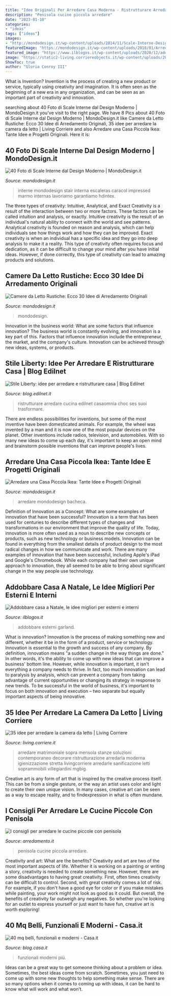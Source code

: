 ```yaml
---
title: "Idee Originali Per Arredare Casa Moderna - Ristrutturare Arredare Cucina Edilnet Casaomnia Choc Ses Suoi Trasformare"
description: "Penisola cucine piccola arredare"
date: "2023-01-10"
categories:
- "ideas"
tags: ["ideas"]
images:
- "http://mondodesign.it/wp-content/uploads/2014/11/Scale-Interne-Design-Moderno-28.jpg"
featuredImage: "https://mondodesign.it/wp-content/uploads/2018/01/Arredamento-Casa-Piccola-Ikea-10.jpg"
featured_image: "https://www.ilblogos.it/wp-content/uploads/2020/12/addobbare-casa-a-natale-1068x734.jpg"
image: "https://static2-living.corriereobjects.it/wp-content/uploads/2015/09/camera-letto-11_MGbig-660x440.jpg"
ShowToc: true
author: "Gloria Conroy III"
---
```



What is Invention?
Invention is the process of creating a new product or service, typically using creativity and imagination. It is often seen as the beginning of a new era in any organization, and can be seen as an important part of creativity and innovation.

	

		
searching about 40 Foto di Scale Interne dal Design Moderno | MondoDesign.it you've visit to the right page. We have 8 Pics about 40 Foto di Scale Interne dal Design Moderno | MondoDesign.it like Camere da Letto Rustiche: Ecco 30 Idee di Arredamento Originali, 35 idee per arredare la camera da letto | Living Corriere and also Arredare una Casa Piccola Ikea: Tante Idee e Progetti Originali. Here it is:
		
    
## 40 Foto Di Scale Interne Dal Design Moderno | MondoDesign.it

<img loading=lazy src="http://mondodesign.it/wp-content/uploads/2014/11/Scale-Interne-Design-Moderno-28.jpg" onerror="this.onerror=null;this.src='https://tse3.mm.bing.net/th?id=OIP.V65vgNkRSNk_lHEzm7V0zwHaLF&amp;pid=15.1';" alt="40 Foto di Scale Interne dal Design Moderno | MondoDesign.it">

_Source: mondodesign.it_

>interne mondodesign stair interna escaleras caracol impressed marmo internas lavoriamo garantiamo hdintex. 

	

The three types of creativity: Intuitive, Analytical, and Exact
Creativity is a result of the interaction between two or more factors. These factors can be called intuition and analysis, or exactly. Intuitive creativity is the result of an individual's natural ability to connect with the world and see patterns. Analytical creativity is founded on reason and analysis, which can help individuals see how things work and how they can be improved. 
Exact creativity is when an individual has a specific idea and they go into deep analysis to make it a reality. This type of creativity often requires focus and dedication, as it can be difficult to change your mind after you have initial ideas. However, if done correctly, this type of creativity can lead to amazing products and solutions.

    
## Camere Da Letto Rustiche: Ecco 30 Idee Di Arredamento Originali

<img loading=lazy src="https://mondodesign.it/wp-content/uploads/2018/08/Camera-da-Letto-Rustica-27.jpg" onerror="this.onerror=null;this.src='https://tse4.mm.bing.net/th?id=OIP.LBji6ClKQ22OUGC-vX9DygHaHa&amp;pid=15.1';" alt="Camere da Letto Rustiche: Ecco 30 Idee di Arredamento Originali">

_Source: mondodesign.it_

>mondodesign. 

	

Innovation in the business world: What are some factors that influence innovation?
The business world is constantly evolving, and innovation is a key part of this. Factors that influence innovation include the entrepreneur, the market, and the company's culture. Innovation can be achieved through new ideas, systems, or products.

    
## Stile Liberty: Idee Per Arredare E Ristrutturare Casa | Blog Edilnet

<img loading=lazy src="http://blog.edilnet.it/wp-content/uploads/2018/07/stile-liberty-idee-per-arredare-e-ristrutturare-casa.jpg" onerror="this.onerror=null;this.src='https://tse1.mm.bing.net/th?id=OIP.zzxMZTK1DZ0315UX6hbYGgHaDy&amp;pid=15.1';" alt="Stile Liberty: idee per arredare e ristrutturare casa | Blog Edilnet">

_Source: blog.edilnet.it_

>ristrutturare arredare cucina edilnet casaomnia choc ses suoi trasformare. 

	

There are endless possibilities for inventions, but some of the most inventive have been domesticated animals. For example, the wheel was invented by a man and it is now one of the most popular devices on the planet. Other inventions include radios, television, and automobiles. With so many new ideas to come up each day, it's important to keep an open mind and brainstorm possible inventions that can improve people's lives.

    
## Arredare Una Casa Piccola Ikea: Tante Idee E Progetti Originali

<img loading=lazy src="https://mondodesign.it/wp-content/uploads/2018/01/Arredamento-Casa-Piccola-Ikea-10.jpg" onerror="this.onerror=null;this.src='https://tse3.mm.bing.net/th?id=OIP.a8BkTTF8FxXZbjuwQHPSHwHaE0&amp;pid=15.1';" alt="Arredare una Casa Piccola Ikea: Tante Idee e Progetti Originali">

_Source: mondodesign.it_

>arredare mondodesign bacheca. 

	

Definition of Innovation as a Concept: What are some examples of innovation that have been successful?
Innovation is a term that has been used for centuries to describe different types of changes and transformations in our environment that improve the quality of life. Today, innovation is more often used as a noun to describe new concepts or products, such as new technology or business models. Innovation can be found in everything from the smallest details of product design to the most radical changes in how we communicate and work.
There are many examples of innovation that have been successful, including Apple's iPad and Google's Chromebook. While each company had their own unique approach to innovation, they all seemed to be able to bring about significant change in the way people use technology.

    
## Addobbare Casa A Natale, Le Idee Migliori Per Esterni E Interni

<img loading=lazy src="https://www.ilblogos.it/wp-content/uploads/2020/12/addobbare-casa-a-natale-1068x734.jpg" onerror="this.onerror=null;this.src='https://tse3.mm.bing.net/th?id=OIP.pwIVB3mgT_j1NvfO1mq_rwHaFF&amp;pid=15.1';" alt="Addobbare casa a Natale, le idee migliori per esterni e interni">

_Source: ilblogos.it_

>addobbare esterni garland. 

	

What is innovation?
Innovation is the process of making something new and different, whether it be in the form of a product, service or technology. Innovation is essential to the growth and success of any company. By definition, innovation means "a sudden change in the way things are done." In other words, it's the ability to come up with new ideas that can improve a business' bottom line.
However, while innovation is important, it isn't everything a company needs to thrive. In fact, too much innovation can lead to paralysis by analysis, which can prevent a company from taking advantage of current opportunities or changing its strategy in response to new trends. To be successful in the world of business, it's important to focus on both innovation and execution – two separate but equally important aspects of being innovative.

    
## 35 Idee Per Arredare La Camera Da Letto | Living Corriere

<img loading=lazy src="https://static2-living.corriereobjects.it/wp-content/uploads/2015/09/camera-letto-11_MGbig-660x440.jpg" onerror="this.onerror=null;this.src='https://tse4.mm.bing.net/th?id=OIP.GW6xb6oh3vNW6D8NohKd2gHaE8&amp;pid=15.1';" alt="35 idee per arredare la camera da letto | Living Corriere">

_Source: living.corriere.it_

>arredare matrimoniale sopra mensola stanze soluzioni contemporaneo decorare ristrutturazione arredarla moderna igienizzazione stretta livingcorriere arredarle sanificazione letti soprammobili villegiardini mgbig. 

	

Creative art is any form of art that is inspired by the creative process itself. This can be from a single gesture, or the way an artist uses color and light to create their own unique vision. In many cases, creative art can be seen as a way to escape reality, and to findexpression in what is often mundane.

    
## I Consigli Per Arredare Le Cucine Piccole Con Penisola

<img loading=lazy src="https://www.arredamento.it/452/img/cucine-con-penisola.asp_Oit_281955.jpg" onerror="this.onerror=null;this.src='https://tse1.mm.bing.net/th?id=OIP.2YO88DDVw054S29l8RR8IwHaFj&amp;pid=15.1';" alt="I consigli per arredare le cucine piccole con penisola">

_Source: arredamento.it_

>penisola cucine piccola arredare. 

	

Creativity and art: What are the benefits?
Creativity and art are two of the most important aspects of life. Whether it is working on a painting or writing a story, creativity is needed to create something new. However, there are some disadvantages to having great creativity. First, often times creativity can be difficult to control. Second, with great creativity comes a lot of risk. For example, if you don't have a good eye for color or if you make mistakes while painting, your work might not look as good as it could. But overall, the benefits of creativity far outweigh any negatives. So whether you're looking for an outlet to express yourself or just want to have fun, creative art is worth exploring!

    
## 40 Mq Belli, Funzionali E Moderni - Casa.it

<img loading=lazy src="https://blog.casa.it/wp-content/uploads/2015/05/40mq2-1024x694.jpg" onerror="this.onerror=null;this.src='https://tse1.mm.bing.net/th?id=OIP.fJYkRIxkvVnfN85Gq4VIqgHaFB&amp;pid=15.1';" alt="40 mq belli, funzionali e moderni - Casa.it">

_Source: blog.casa.it_

>funzionali moderni più. 

	

Ideas can be a great way to get someone thinking about a problem or idea. Sometimes, the best ideas come from scratch. Sometimes, you just need to come up with some new thoughts to help something make sense. There are so many options when it comes to coming up with ideas, it can be hard to know what will work and what won’t.

